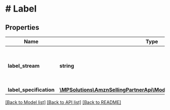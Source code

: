 # # Label

## Properties

Name | Type | Description | Notes
------------ | ------------- | ------------- | -------------
**label_stream** | **string** | Contains binary image data encoded as a base-64 string. | [optional]
**label_specification** | [**\MPSolutions\AmznSellingPartnerApi\Models\Shipping\LabelSpecification**](LabelSpecification.md) |  | [optional]

[[Back to Model list]](../../README.md#models) [[Back to API list]](../../README.md#endpoints) [[Back to README]](../../README.md)
